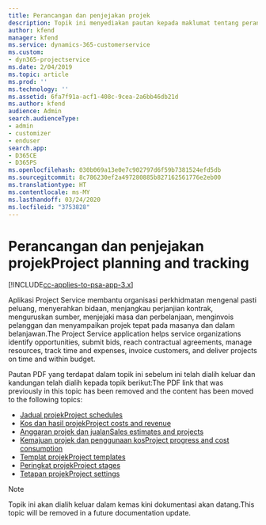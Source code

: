 ```yaml
---
title: Perancangan dan penjejakan projek
description: Topik ini menyediakan pautan kepada maklumat tentang perancangan dan penjejakan dalam Project Service Automation.
author: kfend
manager: kfend
ms.service: dynamics-365-customerservice
ms.custom:
- dyn365-projectservice
ms.date: 2/04/2019
ms.topic: article
ms.prod: ''
ms.technology: ''
ms.assetid: 6fa7f91a-acf1-408c-9cea-2a6bb46db21d
ms.author: kfend
audience: Admin
search.audienceType:
- admin
- customizer
- enduser
search.app:
- D365CE
- D365PS
ms.openlocfilehash: 030b069a13e0e7c902797d6f59b7381524efd5db
ms.sourcegitcommit: 8c786230ef2a497280885b827162561776e2eb00
ms.translationtype: HT
ms.contentlocale: ms-MY
ms.lasthandoff: 03/24/2020
ms.locfileid: "3753828"
---
```

# <a name="project-planning-and-tracking"></a><span data-ttu-id="3ec6a-103">Perancangan dan penjejakan projek</span><span class="sxs-lookup"><span data-stu-id="3ec6a-103">Project planning and tracking</span></span>

[!INCLUDE[cc-applies-to-psa-app-3.x](../../includes/cc-applies-to-psa-app-3x.md)]

<span data-ttu-id="3ec6a-104">Aplikasi Project Service membantu organisasi perkhidmatan mengenal pasti peluang, menyerahkan bidaan, menjangkau perjanjian kontrak, menguruskan sumber, menjejaki masa dan perbelanjaan, menginvois pelanggan dan menyampaikan projek tepat pada masanya dan dalam belanjawan.</span><span class="sxs-lookup"><span data-stu-id="3ec6a-104">The Project Service application helps service organizations identify opportunities, submit bids, reach contractual agreements, manage resources, track time and expenses, invoice customers, and deliver projects on time and within budget.</span></span> 

<span data-ttu-id="3ec6a-105">Pautan PDF yang terdapat dalam topik ini sebelum ini telah dialih keluar dan kandungan telah dialih kepada topik berikut:</span><span class="sxs-lookup"><span data-stu-id="3ec6a-105">The PDF link that was previously in this topic has been removed and the content has been moved to the following topics:</span></span>

- [<span data-ttu-id="3ec6a-106">Jadual projek</span><span class="sxs-lookup"><span data-stu-id="3ec6a-106">Project schedules</span></span>](../project-creating.md)
- [<span data-ttu-id="3ec6a-107">Kos dan hasil projek</span><span class="sxs-lookup"><span data-stu-id="3ec6a-107">Project costs and revenue</span></span>](../project-estimating.md)
- [<span data-ttu-id="3ec6a-108">Anggaran projek dan jualan</span><span class="sxs-lookup"><span data-stu-id="3ec6a-108">Sales estimates and projects</span></span>](../project-leveraging.md)
- [<span data-ttu-id="3ec6a-109">Kemajuan projek dan penggunaan kos</span><span class="sxs-lookup"><span data-stu-id="3ec6a-109">Project progress and cost consumption</span></span>](../project-tracking.md)
- [<span data-ttu-id="3ec6a-110">Templat projek</span><span class="sxs-lookup"><span data-stu-id="3ec6a-110">Project templates</span></span>](../project-templates.md)
- [<span data-ttu-id="3ec6a-111">Peringkat projek</span><span class="sxs-lookup"><span data-stu-id="3ec6a-111">Project stages</span></span>](../project-stages.md)
- [<span data-ttu-id="3ec6a-112">Tetapan projek</span><span class="sxs-lookup"><span data-stu-id="3ec6a-112">Project settings</span></span>](../project-settings.md)

> [!NOTE]
> <span data-ttu-id="3ec6a-113">Topik ini akan dialih keluar dalam kemas kini dokumentasi akan datang.</span><span class="sxs-lookup"><span data-stu-id="3ec6a-113">This topic will be removed in a future documentation update.</span></span> 
